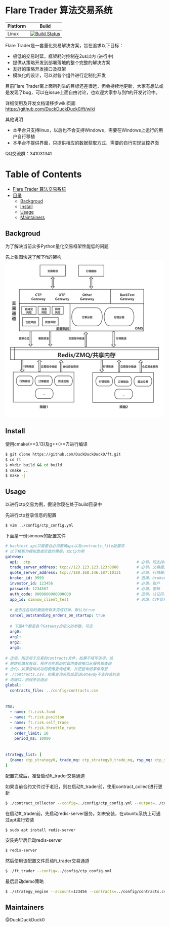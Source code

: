# Flare Trader 算法交易系统
| Platform | Build                                                                                                               |
| -------- | ------------------------------------------------------------------------------------------------------------------- |
| Linux    | [![Build Status](https://travis-ci.com/DuckDuckDuck0/ft.svg?branch=master)](https://travis-ci.com/DuckDuckDuck0/ft) |

Flare Trader是一套量化交易解决方案，旨在追求以下目标：
* 极低的交易时延，框架耗时控制在2us以内 (进行中)
* 提供从策略开发到部署落地的整个完整的解决方案
* 友好的策略开发接口及框架
* 模块化的设计，可以对各个组件进行定制化开发

目前Flare Trader离上面所列举的目标还差很远，但会持续地更新，大家有想法或是发现了bug，可以在issue上面自由讨论，也欢迎大家参与到ft的开发讨论中。

详细使用及开发文档请移步wiki页面
https://github.com/DuckDuckDuck0/ft/wiki

其他说明 
* 本平台只支持linux，以后也不会支持Windows，需要在Windows上运行的用户自行移植
* 本平台不提供界面，只提供相应的数据获取方式，需要的自行实现监控界面

QQ交流群：341031341

Table of Contents
=================





   * [Flare Trader 算法交易系统](#flare-trader-算法交易系统)
   * [目录](#目录)
      * [Backgroud](#backgroud)
      * [Install](#install)
      * [Usage](#usage)
      * [Maintainers](#maintainers)

## Backgroud
为了解决当前众多Python量化交易框架性能低的问题

先上张图快速了解下ft的架构
![framework](img/framework.png)

## Install
使用cmake(>=3.13)及g++(>=7)进行编译
```bash
$ git clone https://github.com/DuckDuckDuck0/ft.git
$ cd ft
$ mkdir build && cd build
$ cmake ..
$ make -j
```

## Usage
以进行ctp交易为例，假设你现在处于build目录中

先进行ctp登录信息的配置
```bash
$ vim ../config/ctp_config.yml
```
下面是一份simnow的配置文件
```yaml
# backtest api只需要且必须要填api以及contracts_file配置项
# 以下模板为模拟盘或实盘的模板，以ctp为例
gateway: 
  api:  ctp                                               # 必填。现支持ctp/xtp/backtest
  trade_server_address: tcp://123.123.123.123:8888        # 必填。交易柜台地址
  quote_server_address: tcp://180.168.146.187:10131       # 必填。行情服务器地址
  broker_id: 9999                                         # 选填。broker id，根据API选填
  investor_id: 123456                                     # 必填。账户
  password: 1234567                                       # 必填。密码
  auth_code: 0000000000000000                             # 选填。认证码，CTP和XTP都需要
  app_id: simnow_client_test                              # 选填。CTP交易需要

  # 是否在启动时撤销所有未完成订单，默认为true
  cancel_outstanding_orders_on_startup: true

  # 下面4个都是各个Gateway自定义的参数，可选
  arg0:
  arg1:
  arg2:
  arg3:

# 选填。指定用于交易的contracts文件，如果不填写该项，或
# 是路径填写有误，程序会在启动时调用查询接口从服务器查询
# 合约，如果查询成功则使用查询结果，并把查询结果保存至
# ./contracts.csv，如果查询失败或是该Gateway不支持合约查
# 询接口，则程序会退出
global:
  contracts_file: ../config/contracts.csv


rms:
  - name: ft.risk.fund
  - name: ft.risk.position
  - name: ft.risk.self_trade
  - name: ft.risk.throttle_rate
    order_limit: 10
    period_ms: 10000 


strategy_list: [
  {name: ctp_strategy0, trade_mq: ctp_strategy0_trade_mq, rsp_mq: ctp_strategy0_rsp_mq, md_mq: ctp_strategy0_md_mq, subscription_list: [IF2106]},
]
```
配置完成后，准备启动ft_trader交易通道

如果当前合约文件过于老旧，则在启动ft_trader前，使用contract_collect进行更新
```bash
$ ./contract_collector --config=../config/ctp_config.yml --output=../config/contracts.csv
```

在启动ft_trader前，先启动redis-server服务。如未安装，在ubuntu系统上可通过apt进行安装
```bash
$ sudo apt install redis-server
```
安装完毕后启动redis-server
```bash
$ redis-server
```

然后使用该配置文件启动ft_trader交易通道
```bash
$ ./ft_trader --config=../config/ctp_config.yml
```

最后启动demo策略
```bash
$ ./strategy_engine --account=123456 --contracts=../config/contracts.csv --id=spread_arb_0 --strategy=libspread_arb.so
```

## Maintainers
@DuckDuckDuck0
